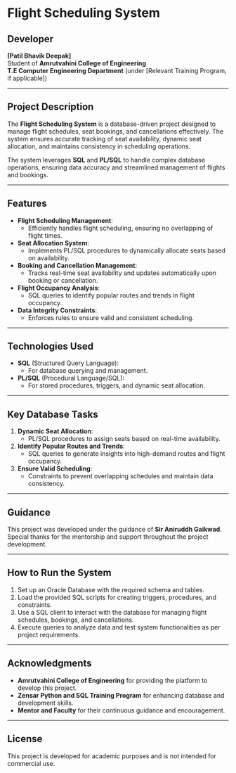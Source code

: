 # Flight Scheduling System

## Developer
**[Patil Bhavik Deepak]**  
Student of **Amrutvahini College of Engineering**  
**T.E Computer Engineering Department** (under [Relevant Training Program, if applicable])  

---

## Project Description
The **Flight Scheduling System** is a database-driven project designed to manage flight schedules, seat bookings, and cancellations effectively. The system ensures accurate tracking of seat availability, dynamic seat allocation, and maintains consistency in scheduling operations. 

The system leverages **SQL** and **PL/SQL** to handle complex database operations, ensuring data accuracy and streamlined management of flights and bookings.

---

## Features
- **Flight Scheduling Management**: 
  - Efficiently handles flight scheduling, ensuring no overlapping of flight times.
- **Seat Allocation System**: 
  - Implements PL/SQL procedures to dynamically allocate seats based on availability.
- **Booking and Cancellation Management**: 
  - Tracks real-time seat availability and updates automatically upon booking or cancellation.
- **Flight Occupancy Analysis**: 
  - SQL queries to identify popular routes and trends in flight occupancy.
- **Data Integrity Constraints**: 
  - Enforces rules to ensure valid and consistent scheduling.

---

## Technologies Used
- **SQL** (Structured Query Language): 
  - For database querying and management.
- **PL/SQL** (Procedural Language/SQL): 
  - For stored procedures, triggers, and dynamic seat allocation.

---

## Key Database Tasks
1. **Dynamic Seat Allocation**:
   - PL/SQL procedures to assign seats based on real-time availability.
2. **Identify Popular Routes and Trends**:
   - SQL queries to generate insights into high-demand routes and flight occupancy.
3. **Ensure Valid Scheduling**:
   - Constraints to prevent overlapping schedules and maintain data consistency.

---

## Guidance
This project was developed under the guidance of **Sir Aniruddh Gaikwad**.  
Special thanks for the mentorship and support throughout the project development.

---

## How to Run the System
1. Set up an Oracle Database with the required schema and tables.
2. Load the provided SQL scripts for creating triggers, procedures, and constraints.
3. Use a SQL client to interact with the database for managing flight schedules, bookings, and cancellations.
4. Execute queries to analyze data and test system functionalities as per project requirements.

---

## Acknowledgments
- **Amrutvahini College of Engineering** for providing the platform to develop this project.
- **Zensar Python and SQL Training Program** for enhancing database and development skills.
- **Mentor and Faculty** for their continuous guidance and encouragement.

---

## License
This project is developed for academic purposes and is not intended for commercial use.
